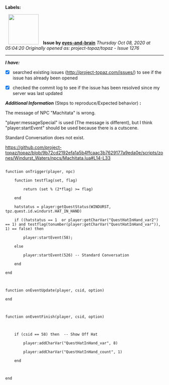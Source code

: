 **Labels:**



<a href="https://github.com/eyes-and-brain"><img src="https://avatars0.githubusercontent.com/u/71148313?v=4" width="96" height="96" hspace="10"></img></a> **Issue by [eyes-and-brain](https://github.com/eyes-and-brain)**
_Thursday Oct 08, 2020 at 05:04:20_
_Originally opened as: project-topaz/topaz - Issue 1276_

----

<!-- place 'x' mark between square [] brackets to checkmark box -->
**_I have:_**

- [x] searched existing issues (http://project-topaz.com/issues/) to see if the issue has already been opened
- [x] checked the commit log to see if the issue has been resolved since my server was last updated

**_Additional Information_** (Steps to reproduce/Expected behavior) **:** 

The message of NPC "Machitata" is wrong.
"player:messageSpecial" is used (The message is different), but I think "player:startEvent" should be used because there is a cutscene.
Standard Conversation does not exist.

https://github.com/project-topaz/topaz/blob/9b72cd2192efa1a5b4ffcaac3b7629177a9eda0e/scripts/zones/Windurst_Waters/npcs/Machitata.lua#L14-L33

```
function onTrigger(player, npc)
    function testflag(set, flag)
        return (set % (2*flag) >= flag)
    end
    hatstatus = player:getQuestStatus(WINDURST, tpz.quest.id.windurst.HAT_IN_HAND)
    if ((hatstatus == 1  or player:getCharVar("QuestHatInHand_var2") == 1) and testflag(tonumber(player:getCharVar("QuestHatInHand_var")), 1) == false) then
        player:startEvent(58);
    else
        player:startEvent(526) -- Standard Conversation
    end
end

function onEventUpdate(player, csid, option)
end

function onEventFinish(player, csid, option)

    if (csid == 58) then  -- Show Off Hat
        player:addCharVar("QuestHatInHand_var", 8)
        player:addCharVar("QuestHatInHand_count", 1)
    end

end
```


